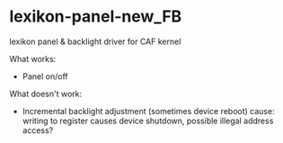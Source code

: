 # lexikon-panel-new_FB
lexikon panel & backlight driver for CAF kernel

What works:
- Panel on/off

What doesn't work:
- Incremental backlight adjustment (sometimes device reboot)
cause: writing to register causes device shutdown, possible illegal address access?

